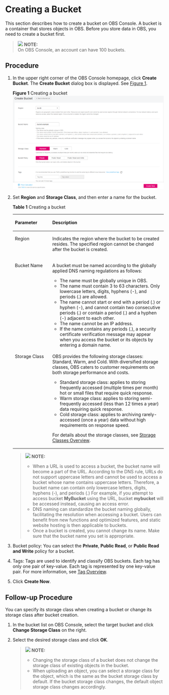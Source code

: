 # Creating a Bucket<a name="en-us_topic_0045853662"></a>

This section describes how to create a bucket on OBS Console. A bucket is a container that stores objects in OBS. Before you store data in OBS, you need to create a bucket first.

>![](/images/icon-note.gif) **NOTE:**   
>On OBS Console, an account can have 100 buckets.  

## Procedure<a name="section65410517"></a>

1.  In the upper right corner of the OBS Console homepage, click  **Create Bucket**. The  **Create Bucket**  dialog box is displayed. See  [Figure 1](#obs_03_0306_fig30207295194414).

    **Figure  1**  Creating a bucket<a name="obs_03_0306_fig30207295194414"></a>  
    ![](figures/creating-a-bucket.png "creating-a-bucket")

2.  Set  **Region**  and  **Storage Class**, and then enter a name for the bucket.

    **Table  1**  Creating a bucket

    <a name="table5306611994432"></a>
    <table><thead align="left"><tr id="row1830066594432"><th class="cellrowborder" valign="top" width="24.752475247524753%" id="mcps1.2.3.1.1"><p id="p595887794432"><a name="p595887794432"></a><a name="p595887794432"></a>Parameter</p>
    </th>
    <th class="cellrowborder" valign="top" width="75.24752475247524%" id="mcps1.2.3.1.2"><p id="p1290702294432"><a name="p1290702294432"></a><a name="p1290702294432"></a>Description</p>
    </th>
    </tr>
    </thead>
    <tbody><tr id="row3883582794432"><td class="cellrowborder" valign="top" width="24.752475247524753%" headers="mcps1.2.3.1.1 "><p id="p5869426094432"><a name="p5869426094432"></a><a name="p5869426094432"></a>Region</p>
    </td>
    <td class="cellrowborder" valign="top" width="75.24752475247524%" headers="mcps1.2.3.1.2 "><p id="p5661465194432"><a name="p5661465194432"></a><a name="p5661465194432"></a>Indicates the region where the bucket to be created resides. The specified region cannot be changed after the bucket is created.</p>
    </td>
    </tr>
    <tr id="row174311157152314"><td class="cellrowborder" valign="top" width="24.752475247524753%" headers="mcps1.2.3.1.1 "><p id="p3682796494432"><a name="p3682796494432"></a><a name="p3682796494432"></a>Bucket Name</p>
    </td>
    <td class="cellrowborder" valign="top" width="75.24752475247524%" headers="mcps1.2.3.1.2 "><p id="p404056794432"><a name="p404056794432"></a><a name="p404056794432"></a>A bucket must be named according to the globally applied DNS naming regulations as follows:</p>
    <a name="ul5989254594432"></a><a name="ul5989254594432"></a><ul id="ul5989254594432"><li>The name must be globally unique in OBS.</li><li>The name must contain 3 to 63 characters. Only lowercase letters, digits, hyphens (-), and periods (.) are allowed.</li><li>The name cannot start or end with a period (.) or hyphen (-), and cannot contain two consecutive periods (.) or contain a period (.) and a hyphen (-) adjacent to each other.</li><li>The name cannot be an IP address.</li><li>If the name contains any periods (.), a security certificate verification message may appear when you access the bucket or its objects by entering a domain name.</li></ul>
    </td>
    </tr>
    <tr id="row3976981194432"><td class="cellrowborder" valign="top" width="24.752475247524753%" headers="mcps1.2.3.1.1 "><p id="p12924394432"><a name="p12924394432"></a><a name="p12924394432"></a>Storage Class</p>
    </td>
    <td class="cellrowborder" valign="top" width="75.24752475247524%" headers="mcps1.2.3.1.2 "><p id="p1046869994432"><a name="p1046869994432"></a><a name="p1046869994432"></a>OBS provides the following storage classes: Standard, Warm, and Cold. With diversified storage classes, OBS caters to customer requirements on both storage performance and costs.</p>
    <a name="ul183524551845"></a><a name="ul183524551845"></a><ul id="ul183524551845"><li>Standard storage class: applies to storing frequently accessed (multiple times per month) hot or small files that require quick response.</li><li>Warm storage class: applies to storing semi-frequently accessed (less than 12 times a year) data requiring quick response.</li><li>Cold storage class: applies to archiving rarely-accessed (once a year) data without high requirements on response speed.</li></ul>
    <p id="p4610523994432"><a name="p4610523994432"></a><a name="p4610523994432"></a>For details about the storage classes, see <a href="storage-classes-overview-(console).md">Storage Classes Overview</a>.</p>
    </td>
    </tr>
    </tbody>
    </table>

    >![](/images/icon-note.gif) **NOTE:**   
    >-   When a URL is used to access a bucket, the bucket name will become a part of the URL. According to the DNS rule, URLs do not support uppercase letters and cannot be used to access a bucket whose name contains uppercase letters. Therefore, a bucket name can contain only lowercase letters, digits, hyphens \(-\), and periods \(.\) For example, if you attempt to access bucket  **MyBucket**  using the URL, bucket  **mybucket**  will be accessed instead, causing an access error.  
    >-   DNS naming can standardize the bucket naming globally, facilitating the resolution when accessing a bucket. Users can benefit from new functions and optimized features, and static website hosting is then applicable to buckets.  
    >-   Once a bucket is created, you cannot change its name. Make sure that the bucket name you set is appropriate.  

3.  Bucket policy: You can select the  **Private**,  **Public Read**, or  **Public Read and Write**  policy for a bucket.
4.  Tags: Tags are used to identify and classify OBS buckets. Each tag has only one pair of key-value. Each tag is represented by one key-value pair. For more information, see  [Tag Overview](tag-overview.md).
5.  Click  **Create Now**.

## Follow-up Procedure<a name="section2680481145652"></a>

You can specify its storage class when creating a bucket or change its storage class after bucket creation.

1.  In the bucket list on OBS Console, select the target bucket and click  **Change Storage Class**  on the right.
2.  Select the desired storage class and click  **OK**.

    >![](/images/icon-note.gif) **NOTE:**   
    >-   Changing the storage class of a bucket does not change the storage class of existing objects in the bucket.  
    >-   When uploading an object, you can select a storage class for the object, which is the same as the bucket storage class by default. If the bucket storage class changes, the default object storage class changes accordingly.  


